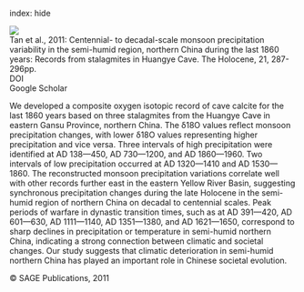 index: hide

<div class="Citation">
    <div class="Citation-thumb CitationThumb-linked"  data-href="https://doi.org/10.1177/0959683610378880">
      <img src="https://static.claimspace.cloud/climate-study-static/refs/thumbs/5/Tan_et_al_2011-thumb.png" />
    </div>

  <div class="Citation-body">
    <div class="Citation-text">Tan et al., 2011: Centennial- to decadal-scale monsoon precipitation variability in the semi-humid region, northern China during the last 1860 years: Records from stalagmites in Huangye Cave. <span class="Article-journal">The Holocene, </span><span class="Article-volume">21, </span>287-296pp.</div>
    <div class="Citation-links">
      <div class="CitationLink" data-href="https://doi.org/10.1177/0959683610378880">
        <div class="CitationLink-icon CitationLink-Doi"></div>
        <div class="CitationLink-text">DOI</div>
      </div>
      <div class="CitationLink" data-href="https://scholar.google.com/scholar?q=10.1177/0959683610378880">
        <div class="CitationLink-icon CitationLink-Scholar"></div>
        <div class="CitationLink-text">Google Scholar</div>
      </div>
    </div>
  </div>
</div>

We developed a composite oxygen isotopic record of cave calcite for the last 1860 years based on three stalagmites from the Huangye Cave in eastern Gansu Province, northern China. The δ18O values reflect monsoon precipitation changes, with lower δ18O values representing higher precipitation and vice versa. Three intervals of high precipitation were identified at AD 138—450, AD 730—1200, and AD 1860—1960. Two intervals of low precipitation occurred at AD 1320—1410 and AD 1530—1860. The reconstructed monsoon precipitation variations correlate well with other records further east in the eastern Yellow River Basin, suggesting synchronous precipitation changes during the late Holocene in the semi-humid region of northern China on decadal to centennial scales. Peak periods of warfare in dynastic transition times, such as at AD 391—420, AD 601—630, AD 1111—1140, AD 1351—1380, and AD 1621—1650, correspond to sharp declines in precipitation or temperature in semi-humid northern China, indicating a strong connection between climatic and societal changes. Our study suggests that climatic deterioration in semi-humid northern China has played an important role in Chinese societal evolution.

<div class="Citation-copy">
&copy; SAGE Publications, 2011
</div>